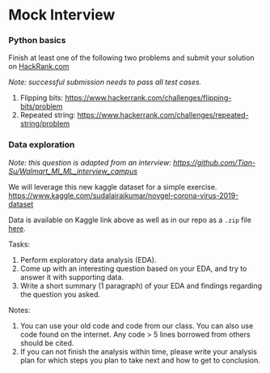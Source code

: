 # Mock Interview

### Python basics
Finish at least one of the following two problems and submit your solution on [HackRank.com](https://www.hackerrank.com)

*Note: successful submission needs to pass all test cases.*

1. Flipping bits: https://www.hackerrank.com/challenges/flipping-bits/problem
2. Repeated string: https://www.hackerrank.com/challenges/repeated-string/problem

### Data exploration
*Note: this question is adapted from an interview: https://github.com/Tian-Su/Walmart_MI_ML_interview_campus*

We will leverage this new kaggle dataset for a simple exercise.
https://www.kaggle.com/sudalairajkumar/novgel-corona-virus-2019-dataset

Data is available on Kaggle link above as well as in our repo as a `.zip` file [here](https://github.com/emma-oc/ds-class-intro/tree/master/final_class).

Tasks:

1. Perform exploratory data analysis (EDA).
2. Come up with an interesting question based on your EDA, and try to answer it with supporting data.
3. Write a short summary (1 paragraph) of your EDA and findings regarding the question you asked.

Notes:

1. You can use your old code and code from our class. You can also use code found on the internet. Any code > 5 lines borrowed from others should be cited. 
2. If you can not finish the analysis within time, please write your analysis plan for which steps you plan to take next and how to get to conclusion.
